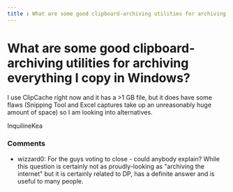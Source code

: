 ```yaml
---
title : What are some good clipboard-archiving utilities for archiving everything I copy in Windows?
---
```

What are some good clipboard-archiving utilities for archiving everything I copy in Windows?
=====================
I use ClipCache right now and it has a \>1 GB file, but it does have
some flaws (Snipping Tool and Excel captures take up an unreasonably
huge amount of space) so I am looking into alternatives.

InquilineKea

### Comments ###
* wizzard0: For the guys voting to close - could anybody explain? While this
question is certainly not as proudly-looking as "archiving the internet"
but it is certainly related to DP, has a definite answer and is useful
to many people.


